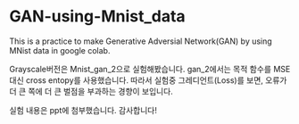 # GAN-using-Mnist_data
This is a practice to make Generative Adversial Network(GAN) by using MNist data in google colab.

Grayscale버전은 Mnist_gan_2으로 실험해봤습니다.
gan_2에서는 목적 함수를 MSE 대신 cross entopy를 사용했습니다.
따라서 실험중 그레디언트(Loss)를 보면, 오류가 더 큰 쪽에 더 큰 벌점을 부과하는 경향이 보입니다.

실험 내용은 ppt에 첨부했습니다.
감사합니다!
